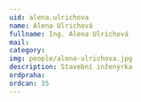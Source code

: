```yaml
---
uid: alena.ulrichova
name: Alena Ulrichová
fullname: Ing. Alena Ulrichová
mail: 
category: 
img: people/alena-ulrichova.jpg
description: Stavební inženýrka
ordpraha: 
ordcan: 35
---
```





